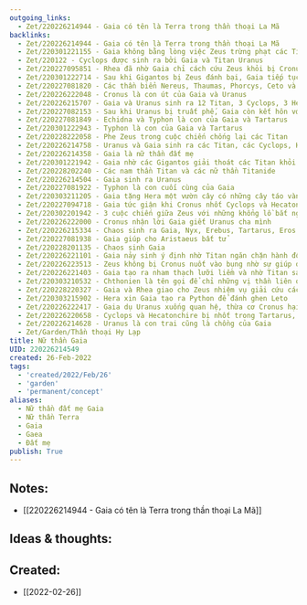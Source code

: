 ```yaml
---
outgoing_links:
  - Zet/220226214944 - Gaia có tên là Terra trong thần thoại La Mã
backlinks:
  - Zet/220226214944 - Gaia có tên là Terra trong thần thoại La Mã
  - Zet/220301221155 - Gaia không bằng lòng việc Zeus trừng phạt các Titan
  - Zet/220122 - Cyclops được sinh ra bởi Gaia và Titan Uranus
  - Zet/220227095851 - Rhea đã nhờ Gaia chỉ cách cứu Zeus khỏi bị Cronus nuốt
  - Zet/220301222714 - Sau khi Gigantos bị Zeus đánh bại, Gaia tiếp tục nhờ Typhon
  - Zet/220227081820 - Các thần biển Nereus, Thaumas, Phorcys, Ceto và Euribya là con của Gaia và Pontus
  - Zet/220226222048 - Cronus là con út của Gaia và Uranus
  - Zet/220226215707 - Gaia và Uranus sinh ra 12 Titan, 3 Cyclops, 3 Hecatonchire
  - Zet/220227082153 - Sau khi Uranus bị truất phế, Gaia còn kết hôn với Pontus, Tartarus
  - Zet/220227081849 - Echidna và Typhon là con của Gaia và Tartarus
  - Zet/220301222943 - Typhon là con của Gaia và Tartarus
  - Zet/220228222058 - Phe Zeus trong cuộc chiến chống lại các Titan
  - Zet/220226214758 - Uranus và Gaia sinh ra các Titan, các Cyclops, Hecatonchire
  - Zet/220226214358 - Gaia là nữ thần đất mẹ
  - Zet/220301221942 - Gaia nhờ các Gigantos giải thoát các Titan khỏi sự trừng phạt của Zeus
  - Zet/220228202240 - Các nam thần Titan và các nữ thần Titanide
  - Zet/220226214504 - Gaia sinh ra Uranus
  - Zet/220227081922 - Typhon là con cuối cùng của Gaia
  - Zet/220303211205 - Gaia tặng Hera một vườn cây có những cây táo vàng nhân ngày Hera cưới Zeus
  - Zet/220227094718 - Gaia tức giận khi Cronus nhốt Cyclops và Hecatonchire, nguyền rủa Cronus sẽ bị lật đổ bởi con mình
  - Zet/220302201942 - 3 cuộc chiến giữa Zeus với những khổng lồ bắt nguồn từ tác động của Gaia
  - Zet/220226222000 - Cronus nhận lời Gaia giết Uranus cha mình
  - Zet/220226215334 - Chaos sinh ra Gaia, Nyx, Erebus, Tartarus, Eros
  - Zet/220227081938 - Gaia giúp cho Aristaeus bất tử
  - Zet/220228201135 - Chaos sinh Gaia
  - Zet/220226221101 - Gaia nảy sinh ý định nhờ Titan ngăn chặn hành động tàn ác của Uranus
  - Zet/220226223513 - Zeus không bị Cronus nuốt vào bụng nhờ sự giúp đỡ của Gaia
  - Zet/220226221403 - Gaia tạo ra nham thạch lưỡi liềm và nhờ Titan sát hại Uranus
  - Zet/220303210532 - Chthonien là tên gọi để chỉ những vị thần liên quan đến đất
  - Zet/220228220327 - Gaia và Rhea giao cho Zeus nhiệm vụ giải cứu các anh chị khỏi bụng Cronus
  - Zet/220303215902 - Hera xin Gaia tạo ra Python để đánh ghen Leto
  - Zet/220226222417 - Gaia dụ Uranus xuống quan hệ, thừa cơ Cronus hại Uranus
  - Zet/220226220658 - Cyclops và Hecatonchire bị nhốt trong Tartarus, Gaia nhận những cơn đau vì chúng là con bà
  - Zet/220226214628 - Uranus là con trai cũng là chồng của Gaia
  - Zet/Garden/Thần thoại Hy Lạp
title: Nữ thần Gaia
UID: 220226214549
created: 26-Feb-2022
tags:
  - 'created/2022/Feb/26'
  - 'garden'
  - 'permanent/concept'
aliases:
  - Nữ thần đất mẹ Gaia
  - Nữ thần Terra
  - Gaia
  - Gaea
  - Đất mẹ
publish: True
---
```


## Notes:
- [[220226214944 - Gaia có tên là Terra trong thần thoại La Mã]]

## Ideas & thoughts:



## Created:
- [[2022-02-26]]
